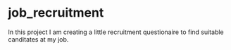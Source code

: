 # job_recruitment

In this project I am creating a little recruitment questionaire to find suitable canditates at my job.